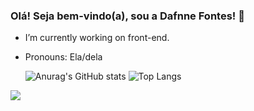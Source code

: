 ### Olá! Seja bem-vindo(a), sou a Dafnne Fontes! 👋

- I’m currently working on front-end.
- Pronouns: Ela/dela


  ![Anurag's GitHub stats](https://github-readme-stats.vercel.app/api?username=daffontes&show_icons=true&theme=transparent)
  ![Top Langs](https://github-readme-stats.vercel.app/api/top-langs/?username=daffontes&layout=compact)

<div>
  <a href= "https://www.linkedin.com/in/dafnnefontes/"><img src= "https://img.shields.io/badge/LinkedIn-0077B5?style=for-the-badge&logo=linkedin&logoColor=white"
 
</div>
  	 
 

